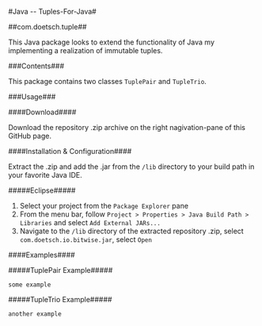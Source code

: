 #Java -- Tuples-For-Java#

##com.doetsch.tuple##

This Java package looks to extend the functionality of Java my implementing a
realization of immutable tuples. 

###Contents###

This package contains two classes `TuplePair` and `TupleTrio`.

###Usage###

####Download####

Download the repository .zip archive on the right nagivation-pane of this GitHub page.

####Installation & Configuration####

Extract the .zip and add the .jar from the `/lib` directory to your build path in your favorite Java IDE.
    
#####Eclipse#####
    
1. Select your project from the `Package Explorer` pane
2. From the menu bar, follow `Project > Properties > Java Build Path > Libraries` and select `Add External JARs...`
3. Navigate to the `/lib` directory of the extracted repository .zip, select `com.doetsch.io.bitwise.jar`, select `Open`

####Examples####

#####TuplePair Example#####

	some example

#####TupleTrio Example#####
    
    another example